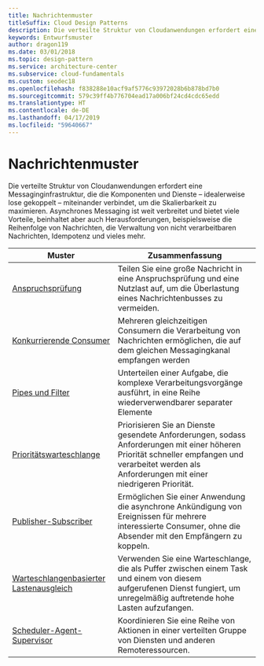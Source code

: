 ```yaml
---
title: Nachrichtenmuster
titleSuffix: Cloud Design Patterns
description: Die verteilte Struktur von Cloudanwendungen erfordert eine Messaginginfrastruktur, die die Komponenten und Dienste – idealerweise lose gekoppelt – miteinander verbindet, um die Skalierbarkeit zu maximieren. Asynchrones Messaging ist weit verbreitet und bietet viele Vorteile, beinhaltet aber auch Herausforderungen, beispielsweise die Reihenfolge von Nachrichten, die Verwaltung von nicht verarbeitbaren Nachrichten, Idempotenz und vieles mehr.
keywords: Entwurfsmuster
author: dragon119
ms.date: 03/01/2018
ms.topic: design-pattern
ms.service: architecture-center
ms.subservice: cloud-fundamentals
ms.custom: seodec18
ms.openlocfilehash: f838288e10acf9af5776c93972028b6b878bd7b0
ms.sourcegitcommit: 579c39ff4b776704ead17a006bf24cd4cdc65edd
ms.translationtype: HT
ms.contentlocale: de-DE
ms.lasthandoff: 04/17/2019
ms.locfileid: "59640667"
---
```

# <a name="messaging-patterns"></a>Nachrichtenmuster

Die verteilte Struktur von Cloudanwendungen erfordert eine Messaginginfrastruktur, die die Komponenten und Dienste – idealerweise lose gekoppelt – miteinander verbindet, um die Skalierbarkeit zu maximieren. Asynchrones Messaging ist weit verbreitet und bietet viele Vorteile, beinhaltet aber auch Herausforderungen, beispielsweise die Reihenfolge von Nachrichten, die Verwaltung von nicht verarbeitbaren Nachrichten, Idempotenz und vieles mehr.

| Muster | Zusammenfassung |
| ------- | ------- |
| [Anspruchsprüfung](../claim-check.md) | Teilen Sie eine große Nachricht in eine Anspruchsprüfung und eine Nutzlast auf, um die Überlastung eines Nachrichtenbusses zu vermeiden. |
| [Konkurrierende Consumer](../competing-consumers.md) | Mehreren gleichzeitigen Consumern die Verarbeitung von Nachrichten ermöglichen, die auf dem gleichen Messagingkanal empfangen werden |
| [Pipes und Filter](../pipes-and-filters.md) | Unterteilen einer Aufgabe, die komplexe Verarbeitungsvorgänge ausführt, in eine Reihe wiederverwendbarer separater Elemente |
| [Prioritätswarteschlange](../priority-queue.md) | Priorisieren Sie an Dienste gesendete Anforderungen, sodass Anforderungen mit einer höheren Priorität schneller empfangen und verarbeitet werden als Anforderungen mit einer niedrigeren Priorität. |
| [Publisher-Subscriber](../publisher-subscriber.md) | Ermöglichen Sie einer Anwendung die asynchrone Ankündigung von Ereignissen für mehrere interessierte Consumer, ohne die Absender mit den Empfängern zu koppeln. |
| [Warteschlangenbasierter Lastenausgleich](../queue-based-load-leveling.md) | Verwenden Sie eine Warteschlange, die als Puffer zwischen einem Task und einem von diesem aufgerufenen Dienst fungiert, um unregelmäßig auftretende hohe Lasten aufzufangen. |
| [Scheduler-Agent-Supervisor](../scheduler-agent-supervisor.md) | Koordinieren Sie eine Reihe von Aktionen in einer verteilten Gruppe von Diensten und anderen Remoteressourcen. |
